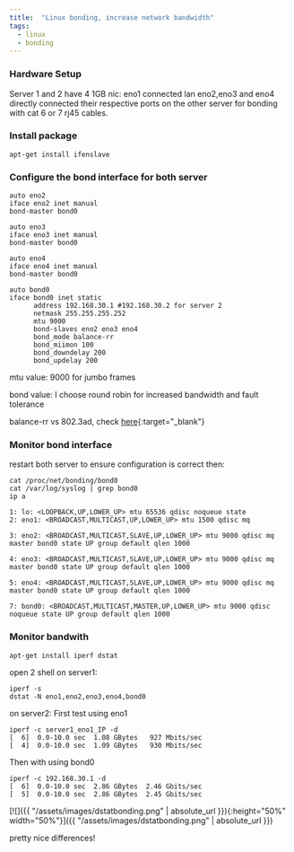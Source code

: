 ```yaml
---
title:  "Linux bonding, increase network bandwidth"
tags:
  - linux
  - bonding
---
```


### Hardware Setup
Server 1 and 2 have 4 1GB nic:
eno1 connected lan
eno2,eno3 and eno4 directly connected their respective ports on the other server for bonding with cat 6 or 7 rj45 cables.

### Install package
```shell
apt-get install ifenslave
```
### Configure the bond interface for both server
```shell
auto eno2
iface eno2 inet manual
bond-master bond0
 
auto eno3
iface eno3 inet manual
bond-master bond0
 
auto eno4
iface eno4 inet manual
bond-master bond0
 
auto bond0
iface bond0 inet static
      address 192.168.30.1 #192.168.30.2 for server 2 
      netmask 255.255.255.252
      mtu 9000
      bond-slaves eno2 eno3 eno4
      bond_mode balance-rr
      bond_miimon 100
      bond_downdelay 200
      bond_updelay 200
```

mtu value:
9000 for jumbo frames

bond value:
I choose round robin for increased bandwidth and fault tolerance

balance-rr vs 802.3ad, check [here](http://www.enterprisenetworkingplanet.com/linux_unix/article.php/3850636/Understanding-NIC-Bonding-with-Linux.htm){:target="_blank"}

### Monitor bond interface
restart both server to ensure configuration is correct then:
```shell
cat /proc/net/bonding/bond0
cat /var/log/syslog | grep bond0
ip a
```
```shell
1: lo: <LOOPBACK,UP,LOWER_UP> mtu 65536 qdisc noqueue state 
2: eno1: <BROADCAST,MULTICAST,UP,LOWER_UP> mtu 1500 qdisc mq 
 
3: eno2: <BROADCAST,MULTICAST,SLAVE,UP,LOWER_UP> mtu 9000 qdisc mq master bond0 state UP group default qlen 1000
 
4: eno3: <BROADCAST,MULTICAST,SLAVE,UP,LOWER_UP> mtu 9000 qdisc mq master bond0 state UP group default qlen 1000
 
5: eno4: <BROADCAST,MULTICAST,SLAVE,UP,LOWER_UP> mtu 9000 qdisc mq master bond0 state UP group default qlen 1000
 
7: bond0: <BROADCAST,MULTICAST,MASTER,UP,LOWER_UP> mtu 9000 qdisc noqueue state UP group default qlen 1000
```
### Monitor bandwith
```shell
apt-get install iperf dstat
```
open 2 shell on server1:

```shell
iperf -s
dstat -N eno1,eno2,eno3,eno4,bond0
```
on server2:
First test using eno1
```shell
iperf -c server1_eno1_IP -d
[  6]  0.0-10.0 sec  1.08 GBytes   927 Mbits/sec
[  4]  0.0-10.0 sec  1.09 GBytes   930 Mbits/sec
```
Then with using bond0
```shell
iperf -c 192.168.30.1 -d
[  6]  0.0-10.0 sec  2.86 GBytes  2.46 Gbits/sec
[  5]  0.0-10.0 sec  2.86 GBytes  2.45 Gbits/sec
```

[![]({{ "/assets/images/dstatbonding.png" | absolute_url }}){:height="50%" width="50%"}]({{ "/assets/images/dstatbonding.png" | absolute_url }})

pretty nice differences!